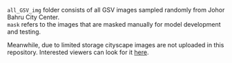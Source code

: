 `all_GSV_img` folder consists of all GSV images sampled randomly from Johor Bahru City Center. <br>
`mask` refers to the images that are masked manually for model development and testing. 

Meanwhile, due to limited storage cityscape images are not uploaded in this repository. Interested viewers can look for it [here](https://www.cityscapes-dataset.com/).
